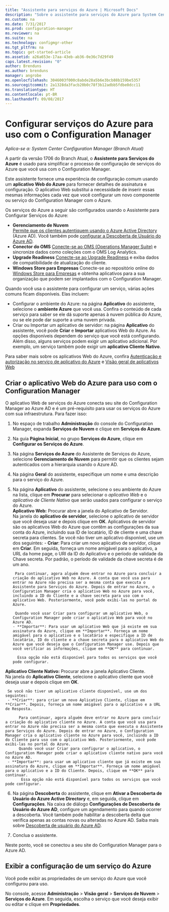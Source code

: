 ```yaml
---
title: "Assistente para serviços do Azure | Microsoft Docs"
description: "Sobre o assistente para serviços do Azure para System Center Configuration Manager."
ms.custom: na
ms.date: 7/31/2017
ms.prod: configuration-manager
ms.reviewer: na
ms.suite: na
ms.technology: configmgr-other
ms.tgt_pltfrm: na
ms.topic: get-started-article
ms.assetid: a26a653e-17aa-43eb-ab36-0e36c7d29f49
caps.latest.revision: "0"
author: Brenduns
ms.author: brenduns
manager: angrobe
ms.openlocfilehash: 3046003f000c8abde28a5b6e3bcb88b159be5357
ms.sourcegitcommit: 2a1328da3facb20b0c78f3b12adbb5fdbe0dcc11
ms.translationtype: HT
ms.contentlocale: pt-BR
ms.lasthandoff: 09/08/2017
---
```

# <a name="configure-azure-services-for-use-with-configuration-manager"></a>Configurar serviços do Azure para uso com o Configuration Manager

*Aplica-se a: System Center Configuration Manager (Branch Atual)*

A partir da versão 1706 do Branch Atual, o **Assistente para Serviços do Azure** é usado para simplificar o processo de configuração de serviços do Azure que você usa com o Configuration Manager.

Este assistente fornece uma experiência de configuração comum usando um **aplicativo Web do Azure** para fornecer detalhes de assinatura e configuração. O aplicativo Web substitui a necessidade de inserir essas mesmas informações cada vez que você configurar um novo componente ou serviço do Configuration Manager com o Azure.

Os serviços do Azure a seguir são configurados usando o Assistente para Configurar Serviços do Azure:
-   **Gerenciamento de Nuvem**   
    [Permite que os clientes autentiquem usando o Azure Active Directory](/sccm/core/clients/deploy/deploy-clients-cmg-azure) (Azure AD). Você também pode [configurar a Descoberta de Usuário do Azure AD](/sccm/core/servers/deploy/configure/configure-discovery-methods#azureaadisc).
-   **Conector do OMS**
    [ Conecte-se ao OMS (Operations Manager Suite)](/sccm/core/clients/manage/sync-data-microsoft-operations-management-suite) e sincronize dados como coleções com o OMS Log Analytics.
-   **Upgrade Readiness**
    [ Conecte-se ao Upgrade Readiness](/sccm/core/clients/manage/upgrade/upgrade-analytics) e exiba dados de compatibilidade de atualização do cliente.
-   **Windows Store para Empresas** Conecte-se ao repositório online do [Windows Store para Empresas](/sccm/apps/deploy-use/manage-apps-from-the-windows-store-for-business) e obtenha aplicativos para a sua organização que podem ser implantados com o Configuration Manager.

Quando você usa o assistente para configurar um serviço, várias ações comuns ficam disponíveis.
Elas incluem:
-   Configurar o ambiente do Azure: na página **Aplicativo** do assistente, selecione o **ambiente Azure** que você usa. Confira o conteúdo de cada serviço para saber se ele dá suporte apenas à nuvem pública do Azure, ou se ele pode dar suporte a uma nuvem privada.
-   Criar ou Importar um aplicativo de servidor: na página **Aplicativo** do assistente, você pode **Criar** e **Importar** aplicativos Web do Azure. As opções disponíveis dependem do serviço que você está configurando.  Além disso, alguns serviços podem exigir um aplicativo adicional. Por exemplo, um serviço também pode exigir um **aplicativo Cliente Nativo**.


Para saber mais sobre os aplicativos Web do Azure, confira [Autenticação e autorização no serviço de aplicativo do Azure](/azure/app-service/app-service-authentication-overview) e [Visão geral de aplicativos Web](/azure/app-service-web/app-service-web-overview)


## <a name="webapp"></a> Criar o aplicativo Web do Azure para uso com o Configuration Manager

O aplicativo Web de serviços do Azure conecta seu site do Configuration Manager ao Azure AD e é um pré-requisito para usar os serviços do Azure com sua infraestrutura. Para fazer isso:

1.  No espaço de trabalho **Administração** do console do Configuration Manager, expanda **Serviços de Nuvem** e clique em **Serviços do Azure**.
2.  Na guia **Página Inicial**, no grupo **Serviços do Azure**, clique em **Configurar os Serviços do Azure**.
3.  Na página **Serviços do Azure** do Assistente de Serviços do Azure, selecione **Gerenciamento de Nuvem** para permitir que os clientes sejam autenticados com a hierarquia usando o Azure AD.
4.  Na página **Geral** do assistente, especifique um nome e uma descrição para o serviço do Azure.
5.  Na página **Aplicativo** do assistente, selecione o seu ambiente do Azure na lista, clique em **Procurar** para selecionar o *aplicativo Web* e o *aplicativo de Cliente Nativo* que serão usados para configurar o serviço do Azure.     
    **Aplicativo Web:** Procurar abre a janela do Aplicativo de Servidor.    
      Na janela do **aplicativo de servidor**, selecione o aplicativo de servidor que você deseja usar e depois clique em **OK**. Aplicativos de servidor são os aplicativos Web do Azure que contêm as configurações da sua conta do Azure, incluindo sua ID de locatário, ID de cliente e uma chave secreta para clientes.
    Se você não tiver um aplicativo disponível, use um dos seguintes:
        - **Criar**: Para criar um novo aplicativo de servidor, clique em **Criar**. Em seguida, forneça um nome amigável para o aplicativo, a URL da home page, o URI da ID do Aplicativo e o período de validade da Chave secreta. Por padrão, o período de validade da chave secreta é de um ano.

         Para continuar, agora alguém deve entrar no Azure para concluir a criação do aplicativo Web no Azure. A conta que você usa para entrar no Azure não precisa ser a mesma conta que executa o Assistente para Serviços do Azure. Depois de entrar no Azure, o Configuration Manager cria o aplicativo Web no Azure para você, incluindo a ID do Cliente e a chave secreta para uso com o aplicativo Web. Posteriormente, você pode exibi-las no portal do Azure.

         Quando você usar Criar para configurar um aplicativo Web, o Configuration Manager pode criar o aplicativo Web para você no Azure AD.
        - **Importar**: Para usar um aplicativo Web que já existe em sua assinatura do Azure, clique em **Importar**. Forneça um nome amigável para o aplicativo e o locatário e especifique a ID de locatário, ID do cliente e a chave secreta para o aplicativo Web do Azure que você deseja que o Configuration Manager use. Depois que você verificar as informações, clique em **OK** para continuar.

          Essa opção não está disponível para todos os serviços que você pode configurar.

   **Aplicativo Cliente Nativo:** Procurar abre a janela Aplicativo Cliente.  
     Na janela do **Aplicativo Cliente**, selecione o aplicativo cliente que você deseja usar e depois clique em **OK**.

     Se você não tiver um aplicativo cliente disponível, use um dos seguintes:
     - **Criar**: para criar um novo Aplicativo Cliente, clique em **Criar**. Depois, forneça um nome amigável para o aplicativo e a URL de Resposta.

          Para continuar, agora alguém deve entrar no Azure para concluir a criação do aplicativo cliente no Azure. A conta que você usa para entrar no Azure não precisa ser a mesma conta que executa o Assistente para Serviços do Azure. Depois de entrar no Azure, o Configuration Manager cria o aplicativo cliente no Azure para você, incluindo a ID do Cliente para uso com o aplicativo Web. Posteriormente, você pode exibi-las no portal do Azure.
          Quando você usar Criar para configurar o aplicativo, o Configuration Manager pode criar o aplicativo cliente nativo para você no Azure AD.
     - **Importar**: para usar um aplicativo cliente que já existe em sua assinatura do Azure, clique em **Importar**. Forneça um nome amigável para o aplicativo e a ID do Cliente. Depois, clique em **OK** para continuar.
           Essa opção não está disponível para todos os serviços que você pode configurar.

  <!--  MOVE THIS AND STEP 6 TO configure Azure AD User Discover  content
       [!TIP]  
     When you use Import, the account you use to run the wizard must have the *Read directory data* application permission in the Azure portal. This is required to set the correct permissions for the App. When you use Create, Configuration Manager creates the app with the correct permissions. However, you still must give consent to the application in the Azure portal.   -->


6.  Na página **Descoberta** do assistente, clique em **Ativar a Descoberta de Usuário do Azure Active Directory** e, em seguida, clique em **Configurações**.
Na caixa de diálogo **Configurações de Descoberta de Usuário do Azure AD**, configure um agendamento para quando ocorrer a descoberta. Você também pode habilitar a descoberta delta que verifica apenas as contas novas ou alteradas no Azure AD. Saiba mais sobre [Descoberta de usuário do Azure AD](/sccm/core/servers/deploy/configure/about-discovery-methods#azureaddisc).

 7. Conclua o assistente.

Neste ponto, você se conectou a seu site do Configuration Manager para o Azure AD.

## <a name="view-the-configuration-of-an-azure-service"></a>Exibir a configuração de um serviço do Azure
Você pode exibir as propriedades de um serviço do Azure que você configurou para uso.

No console, acesse **Administração** > **Visão geral** > **Serviços de Nuvem** > **Serviços do Azure**. Em seguida, escolha o serviço que você deseja exibir ou editar e clique em **Propriedades**.
